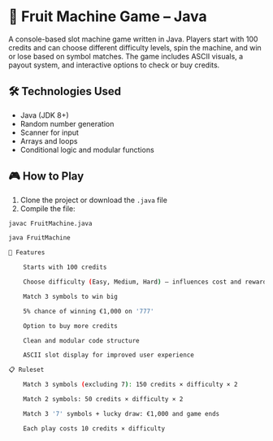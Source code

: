 # 🎰 Fruit Machine Game – Java

A console-based slot machine game written in Java. Players start with 100 credits and can choose different difficulty levels, spin the machine, and win or lose based on symbol matches. The game includes ASCII visuals, a payout system, and interactive options to check or buy credits.

## 🛠️ Technologies Used

- Java (JDK 8+)
- Random number generation
- Scanner for input
- Arrays and loops
- Conditional logic and modular functions

## 🎮 How to Play

1. Clone the project or download the `.java` file
2. Compile the file:

```bash
javac FruitMachine.java

java FruitMachine

🧩 Features

    Starts with 100 credits

    Choose difficulty (Easy, Medium, Hard) – influences cost and reward

    Match 3 symbols to win big

    5% chance of winning €1,000 on '777'

    Option to buy more credits

    Clean and modular code structure

    ASCII slot display for improved user experience

📋 Ruleset

    Match 3 symbols (excluding 7): 150 credits × difficulty × 2

    Match 2 symbols: 50 credits × difficulty × 2

    Match 3 '7' symbols + lucky draw: €1,000 and game ends

    Each play costs 10 credits × difficulty
